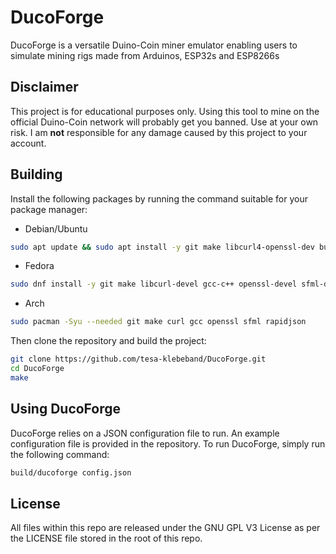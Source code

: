 # DucoForge
DucoForge is a versatile Duino-Coin miner emulator enabling users to simulate mining rigs made from Arduinos, ESP32s and ESP8266s

## Disclaimer
This project is for educational purposes only. Using this tool to mine on the official Duino-Coin network will probably get you banned. Use at your own risk. I am **not** responsible for any damage caused by this project to your account.

## Building
Install the following packages by running the command suitable for your package manager:
- Debian/Ubuntu
```bash
sudo apt update && sudo apt install -y git make libcurl4-openssl-dev build-essential libssl-dev libsfml-dev rapidjson-dev
```
- Fedora
```bash
sudo dnf install -y git make libcurl-devel gcc-c++ openssl-devel sfml-devel rapidjson-devel
```
- Arch
```bash
sudo pacman -Syu --needed git make curl gcc openssl sfml rapidjson
```
Then clone the repository and build the project:
```bash
git clone https://github.com/tesa-klebeband/DucoForge.git
cd DucoForge
make
```

## Using DucoForge
DucoForge relies on a JSON configuration file to run. An example configuration file is provided in the repository. To run DucoForge, simply run the following command:
```bash
build/ducoforge config.json
```

## License
All files within this repo are released under the GNU GPL V3 License as per the LICENSE file stored in the root of this repo.
